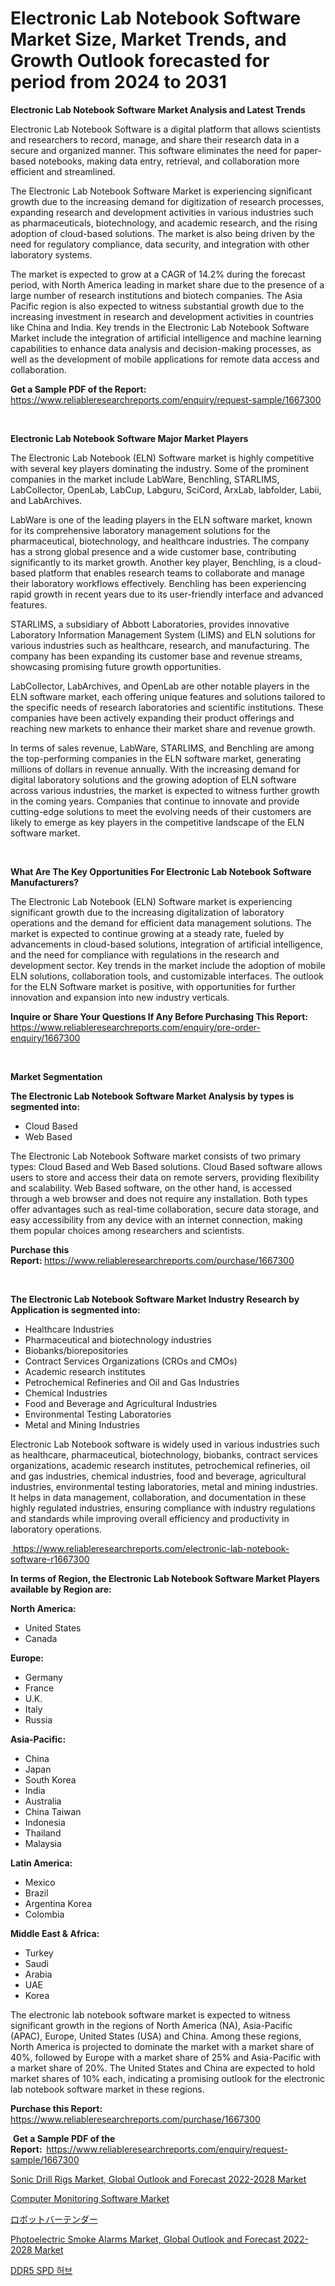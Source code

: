 <p><h1>Electronic Lab Notebook Software Market Size, Market Trends, and Growth Outlook forecasted for period from 2024 to 2031</h1></p><p><strong>Electronic Lab Notebook Software Market Analysis and Latest Trends</strong></p>
<p><p>Electronic Lab Notebook Software is a digital platform that allows scientists and researchers to record, manage, and share their research data in a secure and organized manner. This software eliminates the need for paper-based notebooks, making data entry, retrieval, and collaboration more efficient and streamlined.</p><p>The Electronic Lab Notebook Software Market is experiencing significant growth due to the increasing demand for digitization of research processes, expanding research and development activities in various industries such as pharmaceuticals, biotechnology, and academic research, and the rising adoption of cloud-based solutions. The market is also being driven by the need for regulatory compliance, data security, and integration with other laboratory systems.</p><p>The market is expected to grow at a CAGR of 14.2% during the forecast period, with North America leading in market share due to the presence of a large number of research institutions and biotech companies. The Asia Pacific region is also expected to witness substantial growth due to the increasing investment in research and development activities in countries like China and India. Key trends in the Electronic Lab Notebook Software Market include the integration of artificial intelligence and machine learning capabilities to enhance data analysis and decision-making processes, as well as the development of mobile applications for remote data access and collaboration.</p></p>
<p><strong>Get a Sample PDF of the Report:&nbsp;</strong> <a href="https://www.reliableresearchreports.com/enquiry/request-sample/1667300">https://www.reliableresearchreports.com/enquiry/request-sample/1667300</a></p>
<p>&nbsp;</p>
<p><strong>Electronic Lab Notebook Software Major Market Players</strong></p>
<p><p>The Electronic Lab Notebook (ELN) Software market is highly competitive with several key players dominating the industry. Some of the prominent companies in the market include LabWare, Benchling, STARLIMS, LabCollector, OpenLab, LabCup, Labguru, SciCord, ArxLab, labfolder, Labii, and LabArchives.</p><p>LabWare is one of the leading players in the ELN software market, known for its comprehensive laboratory management solutions for the pharmaceutical, biotechnology, and healthcare industries. The company has a strong global presence and a wide customer base, contributing significantly to its market growth. Another key player, Benchling, is a cloud-based platform that enables research teams to collaborate and manage their laboratory workflows effectively. Benchling has been experiencing rapid growth in recent years due to its user-friendly interface and advanced features.</p><p>STARLIMS, a subsidiary of Abbott Laboratories, provides innovative Laboratory Information Management System (LIMS) and ELN solutions for various industries such as healthcare, research, and manufacturing. The company has been expanding its customer base and revenue streams, showcasing promising future growth opportunities.</p><p>LabCollector, LabArchives, and OpenLab are other notable players in the ELN software market, each offering unique features and solutions tailored to the specific needs of research laboratories and scientific institutions. These companies have been actively expanding their product offerings and reaching new markets to enhance their market share and revenue growth.</p><p>In terms of sales revenue, LabWare, STARLIMS, and Benchling are among the top-performing companies in the ELN software market, generating millions of dollars in revenue annually. With the increasing demand for digital laboratory solutions and the growing adoption of ELN software across various industries, the market is expected to witness further growth in the coming years. Companies that continue to innovate and provide cutting-edge solutions to meet the evolving needs of their customers are likely to emerge as key players in the competitive landscape of the ELN software market.</p></p>
<p>&nbsp;</p>
<p><strong>What Are The Key Opportunities For Electronic Lab Notebook Software Manufacturers?</strong></p>
<p><p>The Electronic Lab Notebook (ELN) Software market is experiencing significant growth due to the increasing digitalization of laboratory operations and the demand for efficient data management solutions. The market is expected to continue growing at a steady rate, fueled by advancements in cloud-based solutions, integration of artificial intelligence, and the need for compliance with regulations in the research and development sector. Key trends in the market include the adoption of mobile ELN solutions, collaboration tools, and customizable interfaces. The outlook for the ELN Software market is positive, with opportunities for further innovation and expansion into new industry verticals.</p></p>
<p><strong>Inquire or Share Your Questions If Any Before Purchasing This Report:</strong> <a href="https://www.reliableresearchreports.com/enquiry/pre-order-enquiry/1667300">https://www.reliableresearchreports.com/enquiry/pre-order-enquiry/1667300</a></p>
<p>&nbsp;</p>
<p><strong>Market Segmentation</strong></p>
<p><strong>The Electronic Lab Notebook Software Market Analysis by types is segmented into:</strong></p>
<p><ul><li>Cloud Based</li><li>Web Based</li></ul></p>
<p><p>The Electronic Lab Notebook Software market consists of two primary types: Cloud Based and Web Based solutions. Cloud Based software allows users to store and access their data on remote servers, providing flexibility and scalability. Web Based software, on the other hand, is accessed through a web browser and does not require any installation. Both types offer advantages such as real-time collaboration, secure data storage, and easy accessibility from any device with an internet connection, making them popular choices among researchers and scientists.</p></p>
<p><strong>Purchase this Report:&nbsp;</strong><a href="https://www.reliableresearchreports.com/purchase/1667300">https://www.reliableresearchreports.com/purchase/1667300</a></p>
<p>&nbsp;</p>
<p><strong>The Electronic Lab Notebook Software Market Industry Research by Application is segmented into:</strong></p>
<p><ul><li>Healthcare Industries</li><li>Pharmaceutical and biotechnology industries</li><li>Biobanks/biorepositories</li><li>Contract Services Organizations (CROs and CMOs)</li><li>Academic research institutes</li><li>Petrochemical Refineries and Oil and Gas Industries</li><li>Chemical Industries</li><li>Food and Beverage and Agricultural Industries</li><li>Environmental Testing Laboratories</li><li>Metal and Mining Industries</li></ul></p>
<p><p>Electronic Lab Notebook software is widely used in various industries such as healthcare, pharmaceutical, biotechnology, biobanks, contract services organizations, academic research institutes, petrochemical refineries, oil and gas industries, chemical industries, food and beverage, agricultural industries, environmental testing laboratories, metal and mining industries. It helps in data management, collaboration, and documentation in these highly regulated industries, ensuring compliance with industry regulations and standards while improving overall efficiency and productivity in laboratory operations.</p></p>
<p><a href="https://www.reliableresearchreports.com/electronic-lab-notebook-software-r1667300">&nbsp;https://www.reliableresearchreports.com/electronic-lab-notebook-software-r1667300</a></p>
<p><strong>In terms of Region, the Electronic Lab Notebook Software Market Players available by Region are:</strong></p>
<p>
    <p> <strong> North America: </strong>
        <ul>
            <li>United States</li>
            <li>Canada</li>
        </ul>
        </p> 
    <p> <strong> Europe: </strong>
        <ul>
            <li>Germany</li>
            <li>France</li>
            <li>U.K.</li>
            <li>Italy</li>
            <li>Russia</li>
        </ul>
        </p> 
    <p> <strong> Asia-Pacific: </strong>
        <ul>
            <li>China</li>
            <li>Japan</li>
            <li>South Korea</li>
            <li>India</li>
            <li>Australia</li>
            <li>China Taiwan</li>
            <li>Indonesia</li>
            <li>Thailand</li>
            <li>Malaysia</li>
        </ul>
        </p> 
    <p> <strong> Latin America: </strong>
        <ul>
            <li>Mexico</li>
            <li>Brazil</li>
            <li>Argentina Korea</li>
            <li>Colombia</li>
        </ul>
        </p> 
    <p> <strong> Middle East & Africa: </strong>
        <ul>
            <li>Turkey</li>
            <li>Saudi</li>
            <li>Arabia</li>
            <li>UAE</li>
            <li>Korea</li>
        </ul>
    </p>
    </p>
<p><p>The electronic lab notebook software market is expected to witness significant growth in the regions of North America (NA), Asia-Pacific (APAC), Europe, United States (USA) and China. Among these regions, North America is projected to dominate the market with a market share of 40%, followed by Europe with a market share of 25% and Asia-Pacific with a market share of 20%. The United States and China are expected to hold market shares of 10% each, indicating a promising outlook for the electronic lab notebook software market in these regions.</p></p>
<p><strong>Purchase this Report: </strong><a href="https://www.reliableresearchreports.com/purchase/1667300">https://www.reliableresearchreports.com/purchase/1667300</a></p>
<p>&nbsp;<strong>Get a Sample PDF of the Report:&nbsp;&nbsp;</strong><a href="https://www.reliableresearchreports.com/enquiry/request-sample/1667300">https://www.reliableresearchreports.com/enquiry/request-sample/1667300</a></p>
<p><strong></strong></p>
<p><p><a href="https://www.linkedin.com/pulse/sonic-drill-rigs-market-global-outlook-forecast-2022-2028-size-vujof">Sonic Drill Rigs Market, Global Outlook and Forecast 2022-2028 Market</a></p><p><a href="https://github.com/lbird53714/Market-Research-Report-List-4/blob/main/computer-monitoring-software-market.md">Computer Monitoring Software Market</a></p><p><a href="https://github.com/sghwr779811674/Market-Research-Report-List-2/blob/main/67484476718.md">ロボットバーテンダー</a></p><p><a href="https://www.linkedin.com/pulse/global-photoelectric-smoke-alarms-market-outlook-forecast-htwre">Photoelectric Smoke Alarms Market, Global Outlook and Forecast 2022-2028 Market</a></p><p><a href="https://github.com/vdhdwjyp90142/Market-Research-Report-List-2/blob/main/310780958770.md">DDR5 SPD 허브</a></p></p>